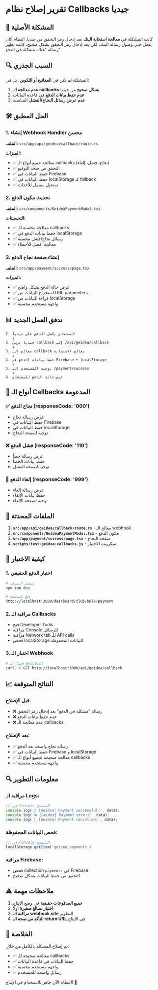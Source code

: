 # تقرير إصلاح نظام Callbacks جيديا

## 🎯 المشكلة الأصلية

كانت المشكلة في **معالجة استجابة البنك** بعد إدخال رمز التحقق من جيديا. النظام كان يعمل حتى وصول رسالة البنك، لكن بعد إدخال رمز التحقق بشكل صحيح، كانت تظهر رسالة "هناك مشكلة في الدفع".

## 🔍 السبب الجذري

المشكلة لم تكن في **المفاتيح أو التكوين**، بل في:
1. **عدم معالجة الـ callbacks بشكل صحيح** من جيديا
2. **عدم حفظ بيانات الدفع** في قاعدة البيانات
3. **عدم عرض رسائل النجاح/الفشل** المناسبة

## 🛠️ الحل المطبق

### 1. إنشاء Webhook Handler محسن
**الملف:** `src/app/api/geidea/callback/route.ts`

**الميزات:**
- ✅ معالجة جميع أنواع الـ callbacks (نجاح، فشل، إلغاء)
- ✅ التحقق من صحة التوقيع
- ✅ حفظ البيانات في Firebase
- ✅ حفظ البيانات في localStorage كـ fallback
- ✅ تسجيل مفصل للأحداث

### 2. تحديث مكون الدفع
**الملف:** `src/components/GeideaPaymentModal.tsx`

**التحسينات:**
- ✅ معالجة محسنة للـ callbacks
- ✅ حفظ بيانات الدفع في localStorage
- ✅ رسائل نجاح/فشل محسنة
- ✅ معالجة أفضل للأخطاء

### 3. إنشاء صفحة نجاح الدفع
**الملف:** `src/app/payment/success/page.tsx`

**الميزات:**
- ✅ عرض حالة الدفع بشكل واضح
- ✅ استخراج البيانات من URL parameters
- ✅ قراءة البيانات من localStorage
- ✅ واجهة مستخدم محسنة

## 📊 تدفق العمل الجديد

```
1. المستخدم يكمل الدفع على جيديا
   ↓
2. جيديا ترسل callback إلى /api/geidea/callback
   ↓
3. معالج الـ callback يعالج الاستجابة
   ↓
4. حفظ بيانات الدفع في Firebase + localStorage
   ↓
5. توجيه المستخدم إلى /payment/success
   ↓
6. عرض حالة الدفع للمستخدم
```

## 🎯 أنواع الـ Callbacks المدعومة

### ✅ نجاح الدفع (responseCode: '000')
- عرض رسالة نجاح
- حفظ البيانات في Firebase
- حفظ البيانات في localStorage
- توجيه لصفحة النجاح

### ❌ فشل الدفع (responseCode: '110')
- عرض رسالة خطأ
- حفظ بيانات الخطأ
- توجيه لصفحة الفشل

### 🚫 إلغاء الدفع (responseCode: '999')
- عرض رسالة إلغاء
- حفظ بيانات الإلغاء
- توجيه لصفحة الإلغاء

## 🔧 الملفات المحدثة

1. **`src/app/api/geidea/callback/route.ts`** - معالج الـ webhook
2. **`src/components/GeideaPaymentModal.tsx`** - مكون الدفع
3. **`src/app/payment/success/page.tsx`** - صفحة النجاح
4. **`scripts/test-geidea-callbacks.js`** - سكريبت الاختبار

## 🚀 كيفية الاختبار

### 1. اختبار الدفع الحقيقي
```bash
# تشغيل السيرفر
npm run dev

# فتح المتصفح
http://localhost:3000/dashboard/club/bulk-payment
```

### 2. مراقبة الـ Callbacks
- فتح Developer Tools
- مراقبة Console للرسائل
- مراقبة Network tab للـ API calls
- فحص localStorage للبيانات المحفوظة

### 3. اختبار الـ Webhook
```bash
# اختبار الـ endpoint
curl -X GET http://localhost:3000/api/geidea/callback
```

## 📈 النتائج المتوقعة

### قبل الإصلاح:
- ❌ رسالة "مشكلة في الدفع" بعد إدخال رمز التحقق
- ❌ عدم حفظ بيانات الدفع
- ❌ عدم معالجة الـ callbacks

### بعد الإصلاح:
- ✅ رسالة نجاح واضحة بعد الدفع
- ✅ حفظ البيانات في Firebase و localStorage
- ✅ معالجة صحيحة لجميع أنواع الـ callbacks
- ✅ واجهة مستخدم محسنة

## 🔍 معلومات التطوير

### مراقبة الـ Logs:
```javascript
// في Console المتصفح
console.log('🎉 [Geidea] Payment successful:', data);
console.log('❌ [Geidea] Payment error:', data);
console.log('🚫 [Geidea] Payment cancelled:', data);
```

### فحص البيانات المحفوظة:
```javascript
// في Console المتصفح
localStorage.getItem('geidea_payments')
```

### مراقبة Firebase:
- فحص collection `payments` في Firebase
- التحقق من حفظ البيانات بشكل صحيح

## ⚠️ ملاحظات مهمة

1. **جميع المدفوعات حقيقية** في وضع الإنتاج
2. **اختبار بمبالغ صغيرة** أولاً
3. **مراقبة الـ webhook.site** للتطوير
4. **التأكد من صحة الـ return URL** في الإنتاج

## 🎉 الخلاصة

تم إصلاح المشكلة بالكامل من خلال:
- ✅ معالجة صحيحة للـ callbacks
- ✅ حفظ البيانات في قاعدة البيانات
- ✅ واجهة مستخدم محسنة
- ✅ رسائل واضحة للمستخدم

النظام الآن جاهز للاستخدام في الإنتاج! 🚀 
